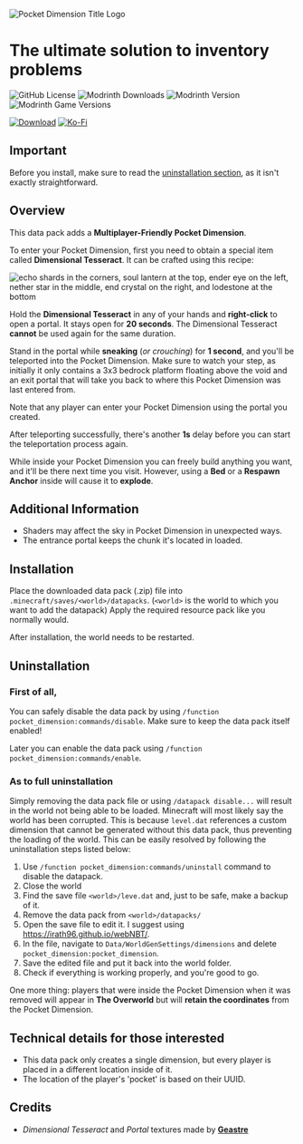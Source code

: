 ![Pocket Dimension Title Logo](https://raw.githubusercontent.com/RafalBerezin/Pocket_Dimension/master/resources/Pocket_Dimension-Title.png)

# The ultimate solution to inventory problems

![GitHub License](https://img.shields.io/github/license/RafalBerezin/Pocket_Dimension?style=for-the-badge&logo=github)
![Modrinth Downloads](https://img.shields.io/modrinth/dt/7xxfOwkq?style=for-the-badge&logo=modrinth)
![Modrinth Version](https://img.shields.io/modrinth/v/7xxfOwkq?style=for-the-badge&logo=modrinth)
![Modrinth Game Versions](https://img.shields.io/modrinth/game-versions/7xxfOwkq?style=for-the-badge&logo=modrinth)

[![Download](https://img.shields.io/badge/Download-gray?style=for-the-badge&logo=modrinth)](https://modrinth.com/datapack/pocket-dimension/versions)
[![Ko-Fi](https://img.shields.io/badge/Support%20me%20on%20Ko--fi-F16061?style=for-the-badge&logo=ko-fi&logoColor=white)](https://ko-fi.com/rafalberezin)

## Important
Before you install, make sure to read the [uninstallation section](#uninstallation), as it isn't exactly straightforward.

## Overview

This data pack adds a **Multiplayer-Friendly Pocket Dimension**.

To enter your Pocket Dimension, first you need to obtain a special item called **Dimensional Tesseract**. It can be crafted using this recipe:

![echo shards in the corners, soul lantern at the top, ender eye on the left, nether star in the middle, end crystal on the right, and lodestone at the bottom](https://raw.githubusercontent.com/RafalBerezin/Pocket_Dimension/master/resources/Recipe.png)

Hold the **Dimensional Tesseract** in any of your hands and **right-click** to open a portal. It stays open for **20 seconds**. The Dimensional Tesseract **cannot** be used again for the same duration.

Stand in the portal while **sneaking** (*or crouching*) for **1 second**, and you'll be teleported into the Pocket Dimension. Make sure to watch your step, as initially it only contains a 3x3 bedrock platform floating above the void and an exit portal that will take you back to where this Pocket Dimension was last entered from.

Note that any player can enter your Pocket Dimension using the portal you created.

After teleporting successfully, there's another **1s** delay before you can start the teleportation process again.

While inside your Pocket Dimension you can freely build anything you want, and it'll be there next time you visit. However, using a **Bed** or a **Respawn Anchor** inside will cause it to **explode**.

## Additional Information

- Shaders may affect the sky in Pocket Dimension in unexpected ways.
- The entrance portal keeps the chunk it's located in loaded.

## Installation

Place the downloaded data pack (.zip) file into `.minecraft/saves/<world>/datapacks`.
(`<world>` is the world to which you want to add the datapack)
Apply the required resource pack like you normally would.

After installation, the world needs to be restarted.

## Uninstallation

### First of all,

You can safely disable the data pack by using `/function pocket_dimension:commands/disable`. Make sure to keep the data pack itself enabled!

Later you can enable the data pack using `/function pocket_dimension:commands/enable`.

### As to full uninstallation

Simply removing the data pack file or using `/datapack disable...` will result in the world not being able to be loaded. Minecraft will most likely say the world has been corrupted. This is because `level.dat` references a custom dimension that cannot be generated without this data pack, thus preventing the loading of the world. This can be easily resolved by following the uninstallation steps listed below:

1. Use `/function pocket_dimension:commands/uninstall` command to disable the datapack.
2. Close the world
3. Find the save file `<world>/leve.dat` and, just to be safe, make a backup of it.
4. Remove the data pack from `<world>/datapacks/`
5. Open the save file to edit it. I suggest using <https://irath96.github.io/webNBT/>.
6. In the file, navigate to `Data/WorldGenSettings/dimensions` and delete `pocket_dimension:pocket_dimension`.
7. Save the edited file and put it back into the world folder.
8. Check if everything is working properly, and you're good to go.

One more thing: players that were inside the Pocket Dimension when it was removed will appear in **The Overworld** but will **retain the coordinates** from the Pocket Dimension.

## Technical details for those interested

- This data pack only creates a single dimension, but every player is placed in a different location inside of it.
- The location of the player's 'pocket' is based on their UUID.

## Credits

- *Dimensional Tesseract* and *Portal* textures made by [**Geastre**](https://geastre.artstation.com/)
